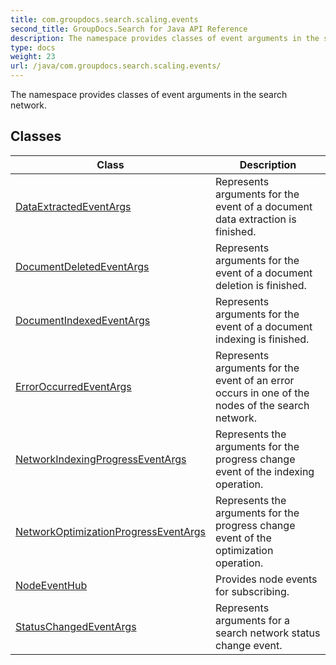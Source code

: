 ```yaml
---
title: com.groupdocs.search.scaling.events
second_title: GroupDocs.Search for Java API Reference
description: The namespace provides classes of event arguments in the search network.
type: docs
weight: 23
url: /java/com.groupdocs.search.scaling.events/
---
```


The namespace provides classes of event arguments in the search network.


## Classes

| Class | Description |
| --- | --- |
| [DataExtractedEventArgs](../com.groupdocs.search.scaling.events/dataextractedeventargs) | Represents arguments for the event of a document data extraction is finished. |
| [DocumentDeletedEventArgs](../com.groupdocs.search.scaling.events/documentdeletedeventargs) | Represents arguments for the event of a document deletion is finished. |
| [DocumentIndexedEventArgs](../com.groupdocs.search.scaling.events/documentindexedeventargs) | Represents arguments for the event of a document indexing is finished. |
| [ErrorOccurredEventArgs](../com.groupdocs.search.scaling.events/erroroccurredeventargs) | Represents arguments for the event of an error occurs in one of the nodes of the search network. |
| [NetworkIndexingProgressEventArgs](../com.groupdocs.search.scaling.events/networkindexingprogresseventargs) | Represents the arguments for the progress change event of the indexing operation. |
| [NetworkOptimizationProgressEventArgs](../com.groupdocs.search.scaling.events/networkoptimizationprogresseventargs) | Represents the arguments for the progress change event of the optimization operation. |
| [NodeEventHub](../com.groupdocs.search.scaling.events/nodeeventhub) | Provides node events for subscribing. |
| [StatusChangedEventArgs](../com.groupdocs.search.scaling.events/statuschangedeventargs) | Represents arguments for a search network status change event. |
